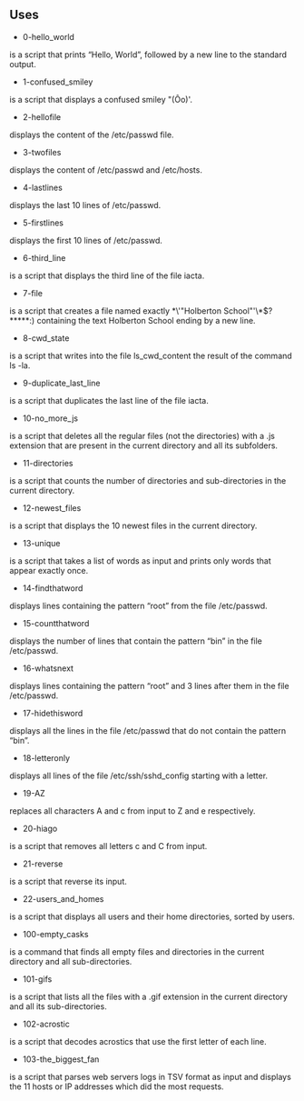 ## Uses

- 0-hello_world

is a script that prints “Hello, World”, followed by a new line to the standard output.

- 1-confused_smiley

is a script that displays a confused smiley "(Ôo)'.

- 2-hellofile

displays the content of the /etc/passwd file.

- 3-twofiles

displays the content of /etc/passwd and /etc/hosts.

- 4-lastlines

displays the last 10 lines of /etc/passwd.

- 5-firstlines

displays the first 10 lines of /etc/passwd.

- 6-third_line

is a script that displays the third line of the file iacta.

- 7-file

is a script that creates a file named exactly \*\\'"Holberton School"\'\\*$\?\*\*\*\*\*:) containing the text Holberton School ending by a new line.

- 8-cwd_state

is a script that writes into the file ls_cwd_content the result of the command ls -la.

- 9-duplicate_last_line

is a script that duplicates the last line of the file iacta.

- 10-no_more_js

is a script that deletes all the regular files (not the directories) with a .js extension that are present in the current directory and all its subfolders.

- 11-directories

is a script that counts the number of directories and sub-directories in the current directory.

- 12-newest_files

is a script that displays the 10 newest files in the current directory.

- 13-unique

is a script that takes a list of words as input and prints only words that appear exactly once.

- 14-findthatword

displays lines containing the pattern “root” from the file /etc/passwd.

- 15-countthatword

displays the number of lines that contain the pattern “bin” in the file /etc/passwd.

- 16-whatsnext

displays lines containing the pattern “root” and 3 lines after them in the file /etc/passwd.

- 17-hidethisword

displays all the lines in the file /etc/passwd that do not contain the pattern “bin”.

- 18-letteronly

displays all lines of the file /etc/ssh/sshd_config starting with a letter.

- 19-AZ

replaces all characters A and c from input to Z and e respectively.

- 20-hiago

is a script that removes all letters c and C from input.

- 21-reverse

is a script that reverse its input.

- 22-users_and_homes

is a script that displays all users and their home directories, sorted by users.

- 100-empty_casks

is a command that finds all empty files and directories in the current directory and all sub-directories.

- 101-gifs

is a script that lists all the files with a .gif extension in the current directory and all its sub-directories.

- 102-acrostic

is a script that decodes acrostics that use the first letter of each line.

- 103-the_biggest_fan

is a script that parses web servers logs in TSV format as input and displays the 11 hosts or IP addresses which did the most requests.
